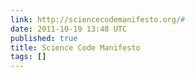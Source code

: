 ```yaml
---
link: http://sciencecodemanifesto.org/#
date: 2011-10-19 13:48 UTC
published: true
title: Science Code Manifesto
tags: []
---
```



